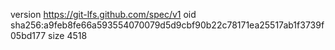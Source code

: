 version https://git-lfs.github.com/spec/v1
oid sha256:a9feb8fe66a593554070079d5d9cbf90b22c78171ea25517ab1f3739f05bd177
size 4518

